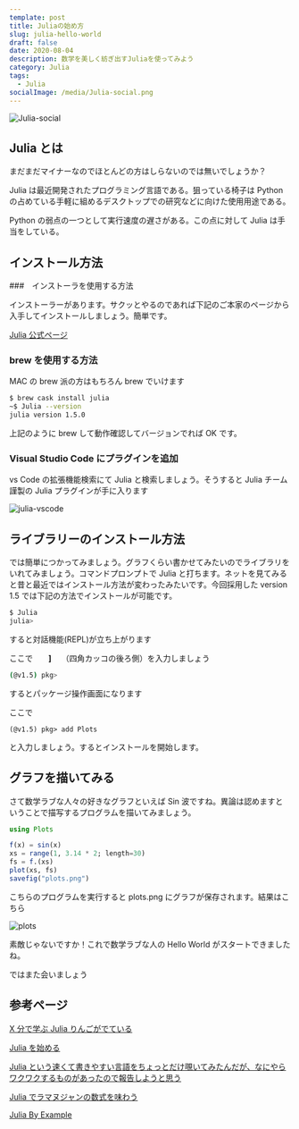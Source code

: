 ```yaml
---
template: post
title: Juliaの始め方
slug: julia-hello-world
draft: false
date: 2020-08-04
description: 数学を美しく紡ぎ出すJuliaを使ってみよう
category: Julia
tags:
  - Julia
socialImage: /media/Julia-social.png
---
```


![Julia-social](/media/Julia-social.png)

## Julia とは

まだまだマイナーなのでほとんどの方はしらないのでは無いでしょうか？

Julia は最近開発されたプログラミング言語である。狙っている椅子は Python の占めている手軽に組めるデスクトップでの研究などに向けた使用用途である。

Python の弱点の一つとして実行速度の遅さがある。この点に対して Julia は手当をしている。

## インストール方法

###　インストーラを使用する方法

インストーラーがあります。サクッとやるのであれば下記のご本家のページから入手してインストールしましょう。簡単です。

[Julia 公式ページ](https://julialang.org/)

### brew を使用する方法

MAC の brew 派の方はもちろん brew でいけます

```bash
$ brew cask install julia
~$ Julia --version
julia version 1.5.0
```

上記のように brew して動作確認してバージョンでれば OK です。

### Visual Studio Code にプラグインを追加

vs Code の拡張機能検索にて Julia と検索しましょう。そうすると Julia チーム謹製の Julia プラグインが手に入ります

![julia-vscode](/media/julia-vscode.png)

## ライブラリーのインストール方法

では簡単につかってみましょう。グラフくらい書かせてみたいのでライブラリをいれてみましょう。コマンドプロンプトで Julia と打ちます。ネットを見てみると昔と最近ではインストール方法が変わったみたいです。今回採用した version 1.5 では下記の方法でインストールが可能です。

```bash
$ Julia
julia>
```

すると対話機能(REPL)が立ち上がります

ここで　　**]**　 （四角カッコの後ろ側）を入力しましょう

```bash
(@v1.5) pkg>
```

するとパッケージ操作画面になります

ここで

```
(@v1.5) pkg> add Plots
```

と入力しましょう。するとインストールを開始します。

## グラフを描いてみる

さて数学ラブな人々の好きなグラフといえば Sin 波ですね。異論は認めますということで描写するプログラムを描いてみましょう。

```julia
using Plots

f(x) = sin(x)
xs = range(1, 3.14 * 2; length=30)
fs = f.(xs)
plot(xs, fs)
savefig("plots.png")
```

こちらのプログラムを実行すると plots.png にグラフが保存されます。結果はこちら

![plots](/media/plots.png)

素敵じゃないですか！これで数学ラブな人の Hello World がスタートできましたね。

ではまた会いましょう

## 参考ページ

[X 分で学ぶ Julia りんごがでている](http://bicycle1885.hatenablog.com/entry/2014/12/01/050522)

[Julia を始める](https://hshindo.github.io/julia-doc-ja-v0.6/manual/getting-started.html)

[Julia という速くて書きやすい言語をちょっとだけ覗いてみたんだが、なにやらワクワクするものがあったので報告しようと思う](https://qiita.com/sadayuki-matsuno/items/fc5e9ec3894a4b7bfbfb)

[Julia でラマヌジャンの数式を味わう](https://www.flywheel.jp/blog/ramanujan-formulas-in-julia/)

[Julia By Example](https://juliabyexample.helpmanual.io/)
